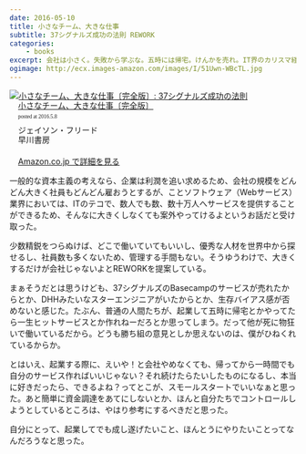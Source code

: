 ```yaml
---
date: 2016-05-10
title: 小さなチーム、大きな仕事
subtitle: 37シグナルズ成功の法則 REWORK
categories: 
    - books
excerpt: 会社は小さく。失敗から学ぶな。五時には帰宅。けんかを売れ。IT界のカリスマ経営者が目からウロコの心得を明快に示すビジネス読書会の新スタンダード。
ogimage: http://ecx.images-amazon.com/images/I/51Uwn-WBcTL.jpg
---
```


<div class="azlink-box"><div class="azlink-image" style="float:left"><a href="http://www.amazon.co.jp/exec/obidos/ASIN/415209267X/warikiru-22/ref=nosim/" name="azlinklink" target="_blank"><img src="http://ecx.images-amazon.com/images/I/51Uwn-WBcTL._SL160_.jpg" alt="小さなチーム、大きな仕事〔完全版〕: 37シグナルズ成功の法則" style="border:none" /></a></div><div class="azlink-info" style="float:left;margin-left:15px;line-height:120%"><div class="azlink-name" style="margin-bottom:10px;line-height:120%"><a href="http://www.amazon.co.jp/exec/obidos/ASIN/415209267X/warikiru-22/ref=nosim/" name="azlinklink" target="_blank">小さなチーム、大きな仕事〔完全版〕</a><div class="azlink-powered-date" style="font-size:7pt;margin-top:5px;font-family:verdana;line-height:120%">posted at 2016.5.8</div></div><div class="azlink-detail">ジェイソン・フリード<br />早川書房<br /><br /></div><div class="azlink-link" style="margin-top:5px"><a href="http://www.amazon.co.jp/exec/obidos/ASIN/415209267X/warikiru-22/ref=nosim/" target="_blank">Amazon.co.jp で詳細を見る</a></div></div><div class="azlink-footer" style="clear:left"></div></div>

一般的な資本主義の考えなら、企業は利潤を追い求めるため、会社の規模をどんどん大きく社員もどんどん雇おうとするが、ことソフトウェア（Webサービス）業界においては、ITのテコで、数人でも数、数十万人へサービスを提供することができるため、そんなに大きくしなくても案外やってけるよというお話だと受け取った。

少数精鋭をつらぬけば、どこで働いていてもいいし、優秀な人材を世界中から探せるし、社員数も多くないため、管理する手間もない。そうゆうわけで、大きくするだけが会社じゃないよとREWORKを提案している。

まぁそうだとは思うけども、37シグナルズのBasecampのサービスが売れたからとか、DHHみたいなスターエンジニアがいたからとか、生存バイアス感が否めないと感じた。たぶん、普通の人間たちが、起業して五時に帰宅とかやってたら一生ヒットサービスとか作れねーだろとか思ってしまう。だって他が死に物狂いで働いているだから。どうも勝ち組の意見としか思えないのは、僕がひねくれているからか。

とはいえ、起業する際に、えいや！と会社やめなくても、帰ってから一時間でも自分のサービス作ればいいじゃない？それ続けたらたいしたものになるし、本当に好きだったら、できるよね？ってとこが、スモールスタートでいいなぁと思った。あと簡単に資金調達をあてにしないとか、ほんと自分たちでコントロールしようとしているところは、やはり参考にするべきだと思った。

自分にとって、起業してでも成し遂げたいこと、ほんとうにやりたいことってなんだろうなと思った。




